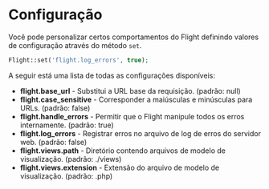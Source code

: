 # Configuração

Você pode personalizar certos comportamentos do Flight definindo valores de configuração
através do método `set`.

```php
Flight::set('flight.log_errors', true);
```

A seguir está uma lista de todas as configurações disponíveis:

- **flight.base_url** - Substitui a URL base da requisição. (padrão: null)
- **flight.case_sensitive** - Corresponder a maiúsculas e minúsculas para URLs. (padrão: false)
- **flight.handle_errors** - Permitir que o Flight manipule todos os erros internamente. (padrão: true)
- **flight.log_errors** - Registrar erros no arquivo de log de erros do servidor web. (padrão: false)
- **flight.views.path** - Diretório contendo arquivos de modelo de visualização. (padrão: ./views)
- **flight.views.extension** - Extensão do arquivo de modelo de visualização. (padrão: .php)